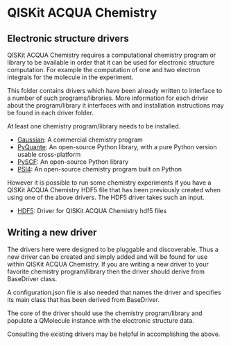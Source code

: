 # QISKit ACQUA Chemistry

## Electronic structure drivers

QISKit ACQUA Chemistry requires a computational chemistry program or library to be available in
order that it can be used for electronic structure computation. For example the computation of one and two electron
integrals for the molecule in the experiment.

This folder contains drivers which have been already written to interface to a number of such programs/libraries. More
information for each driver about the program/library it interfaces with and installation instructions may be found in
each driver folder.

At least one chemistry program/library needs to be installed.

* [Gaussian](./gaussiand/README.md): A commercial chemistry program  
* [PyQuante](./pyquanted/README.md): An open-source Python library, with a pure Python version usable cross-platform
* [PySCF](./pyscfd/README.md): An open-source Python library 
* [PSI4](./psi4d/README.md): An open-source chemistry program built on Python

However it is possible to run some chemistry experiments if you have a QISKit ACQUA Chemistry HDF5 file that has been
previously created when using one of the above drivers. The HDF5 driver takes such an input. 

* [HDF5](./hdf5d/README.md): Driver for QISKit ACQUA Chemistry hdf5 files    

## Writing a new driver

The drivers here were designed to be pluggable and discoverable. Thus a new driver can be created and simply added and
will be found for use within QISKit ACQUA Chemistry. If you are writing a new driver to your favorite chemistry
program/library then the driver should derive from BaseDriver class.

A configuration.json file is also needed that names the driver and specifies its main class that has been
derived from BaseDriver.

The core of the driver should use the chemistry program/library and populate a QMolecule instance with the electronic
structure data.
 
Consulting the existing drivers may be helpful in accomplishing the above.
